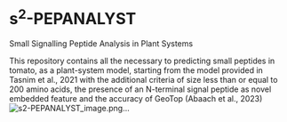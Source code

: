 # s<sup>2</sup>-PEPANALYST
Small Signalling Peptide Analysis in Plant Systems

This repository contains all the necessary to predicting small peptides in tomato, as a plant-system model, starting from the model provided in Tasnim et al., 2021 with the additional criteria of size less than or equal to 200 amino acids, the presence of an N-terminal signal peptide as novel embedded feature and the accuracy of GeoTop (Abaach et al., 2023)![s<sup>2</sup>-PEPANALYST_image.png…]()
